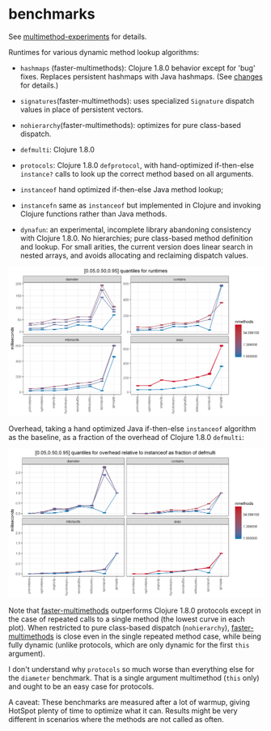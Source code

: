 # benchmarks

See 
[multimethod-experiments](https://github.com/palisades-lakes/multimethod-experiments)
for details.

Runtimes for various dynamic method lookup algorithms:

- `hashmaps` (faster-multimethods): Clojure 1.8.0 behavior except 
for 'bug' fixes. Replaces persistent hashmaps with Java hashmaps.
(See [changes](changes.html) for details.)
 
- `signatures`(faster-multimethods): 
uses specialized `Signature` dispatch values in place of persistent vectors.

- `nohierarchy`(faster-multimethods): optimizes for pure class-based dispatch.

- `defmulti`: Clojure 1.8.0

- `protocols`:  Clojure 1.8.0 `defprotocol`,
with hand-optimized if-then-else `instance?` calls to look up the 
correct method based on all arguments.

- `instanceof` hand optimized if-then-else Java method lookup;

- `instancefn` same as `instanceof` but implemented in Clojure and
invoking Clojure functions
rather than Java methods.

- `dynafun`: an experimental, incomplete library abandoning 
consistency with Clojure 1.8.0. No hierarchies; 
pure class-based method definition
and lookup.
For small arities, the current version does linear search in 
nested arrays, and avoids allocating and reclaiming dispatch values.

<img
src="https://raw.githubusercontent.com/palisades-lakes/faster-multimethods/master/docs/figs/dynamic-multi.quantiles.png"
alt="faster-multimethods vs Clojure 1.8.0 runtimes"
style="width: 24cm">

Overhead, taking a hand optimized Java if-then-else `instanceof`
algorithm as the baseline, as a fraction of the overhead of
Clojure 1.8.0 `defmulti`:

<img
src="https://raw.githubusercontent.com/palisades-lakes/faster-multimethods/master/docs/figs/dynamic-multi-overhead.quantiles.png"
alt="faster-multimethods overhead as a fraction of Clojure 1.8.0"
style="width: 24cm">

Note that [faster-multimethods](https://github.com/palisades-lakes/faster-multimethods)
outperforms Clojure 1.8.0 protocols except in the case of repeated calls
to a single method (the lowest curve in each plot).
When restricted to pure class-based dispatch (`nohierarchy`),
[faster-multimethods](https://github.com/palisades-lakes/faster-multimethods)
is close even in the single repeated method case,
while being fully dynamic (unlike protocols, which are only dynamic
for the first `this` argument).

I don't understand why `protocols` so much worse than everything 
else for the `diameter` benchmark. That is a single argument 
multimethod (`this` only) and ought to be an easy case for protocols.

A caveat: These benchmarks are measured after a lot of warmup,
giving HotSpot plenty of time to optimize what it can. 
Results might be very different in scenarios where the methods
are not called as often.

